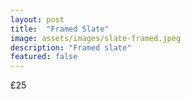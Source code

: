 ```yaml
---
layout: post
title:  "Framed Slate"
image: assets/images/slate-framed.jpeg
description: "Framed slate"
featured: false
---
```


£25
